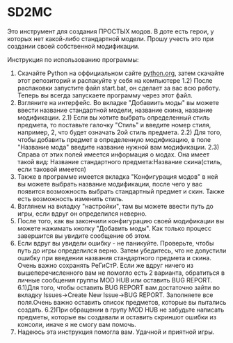 # SD2MC
Это инструмент для создания ПРОСТЫХ модов. В доте есть герои, у которых нет какой-либо стандартной модели. Прошу учесть это при создании своей собственной модификации.

Инструкция по использованию программы:
1) Скачайте Python на оффициальном сайте [python.org](https://www.python.org/), затем скачайте этот репозиторий и распакуйте у себя на компьютере
1.2) После распаковки запустите файл start.bat, он сделает за вас всю работу. Теперь вы всегда запускаете программу через этот файл.
2) Взгляните на интерфейс. Во вкладке "Добавиить моды" вы можете ввести название стандартной модели, название скина, название модификации.
2.1) Если вы хотите выбрать определенный стиль предмета, то поставьте галочку "Стиль" и введите номер стиля, например, 2, что будет означать 2ой стиль предмета.
2.2) Для того, чтобы добавить предмет в определенную модификацию, в поле "Название мода" введите название нужной вам модификации.
2.3) Справа от этих полей имеется информация о модах. Она имеет такой вид: Название стандартного предмета:Название скина(стиль, если таковой имеется)
3) Также в программе имеется вкладка "Конфигурация модов" в ней вы можете выбрать название модификации, после чего у вас появится возможность выбрать стандартный предмет
и скин. Также есть возможность изменить стиль.
4) Взглянем на вкладку "настройки", там вы можете ввести путь до игры, если вдруг он определился неверно.
5) После того, как вы закончили конфигурацию своей модификации вы можете нажимать кнопку "Добавить моды". Как только процесс завершится вы увидите сообщение об этом.
6) Если вдруг вы увидели ошибку - не паникуйте. Проверьте, чтобы путь до игры определился верно. Затем убедитесь, что не допустили ошибку при введении названия стандартного
предмета и скина. Очень важно сохранять РеГиСтР. Если же вдруг ничего из вышеперечисленного вам не помогло есть 2 варианта, обратиться в личные сообщения группы
MOD HUB или оставить BUG REPORT. 
6.1)Для того, чтобы оставить BUG REPORT вам достаточно зайти во вкладку Issues->Create New Issue->BUG REPORT. Заполняете все поля.Очень важно оставить список предметов, которые вы пытались создать.
6.2)При обращении в групу MOD HUB не забудьте написать предметы, которые вы создавали и оставить скриншот ошибки из консоли, иначе я не смогу вам помочь.
7) Надеюсь эта инструкция помогла вам. Удачной и приятной игры.